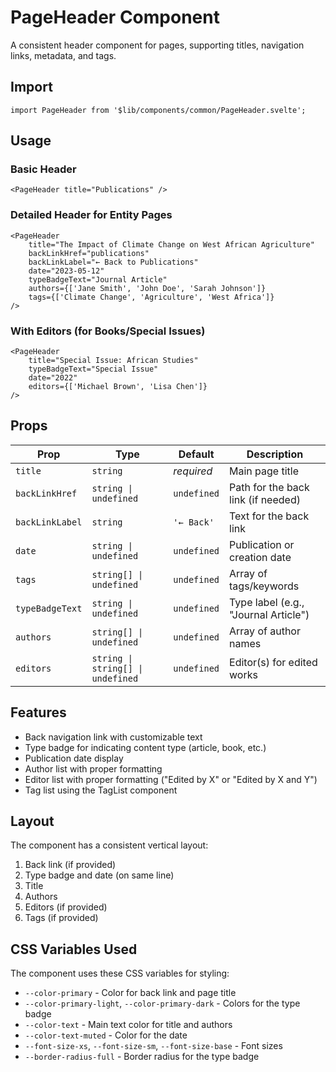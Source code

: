 # PageHeader Component

A consistent header component for pages, supporting titles, navigation links, metadata, and tags.

## Import

```svelte
import PageHeader from '$lib/components/common/PageHeader.svelte';
```

## Usage

### Basic Header

```svelte
<PageHeader title="Publications" />
```

### Detailed Header for Entity Pages

```svelte
<PageHeader
	title="The Impact of Climate Change on West African Agriculture"
	backLinkHref="publications"
	backLinkLabel="← Back to Publications"
	date="2023-05-12"
	typeBadgeText="Journal Article"
	authors={['Jane Smith', 'John Doe', 'Sarah Johnson']}
	tags={['Climate Change', 'Agriculture', 'West Africa']}
/>
```

### With Editors (for Books/Special Issues)

```svelte
<PageHeader
	title="Special Issue: African Studies"
	typeBadgeText="Special Issue"
	date="2022"
	editors={['Michael Brown', 'Lisa Chen']}
/>
```

## Props

| Prop            | Type                              | Default     | Description                          |
| --------------- | --------------------------------- | ----------- | ------------------------------------ |
| `title`         | `string`                          | _required_  | Main page title                      |
| `backLinkHref`  | `string \| undefined`             | `undefined` | Path for the back link (if needed)   |
| `backLinkLabel` | `string`                          | `'← Back'`  | Text for the back link               |
| `date`          | `string \| undefined`             | `undefined` | Publication or creation date         |
| `tags`          | `string[] \| undefined`           | `undefined` | Array of tags/keywords               |
| `typeBadgeText` | `string \| undefined`             | `undefined` | Type label (e.g., "Journal Article") |
| `authors`       | `string[] \| undefined`           | `undefined` | Array of author names                |
| `editors`       | `string \| string[] \| undefined` | `undefined` | Editor(s) for edited works           |

## Features

- Back navigation link with customizable text
- Type badge for indicating content type (article, book, etc.)
- Publication date display
- Author list with proper formatting
- Editor list with proper formatting ("Edited by X" or "Edited by X and Y")
- Tag list using the TagList component

## Layout

The component has a consistent vertical layout:

1. Back link (if provided)
2. Type badge and date (on same line)
3. Title
4. Authors
5. Editors (if provided)
6. Tags (if provided)

## CSS Variables Used

The component uses these CSS variables for styling:

- `--color-primary` - Color for back link and page title
- `--color-primary-light`, `--color-primary-dark` - Colors for the type badge
- `--color-text` - Main text color for title and authors
- `--color-text-muted` - Color for the date
- `--font-size-xs`, `--font-size-sm`, `--font-size-base` - Font sizes
- `--border-radius-full` - Border radius for the type badge
